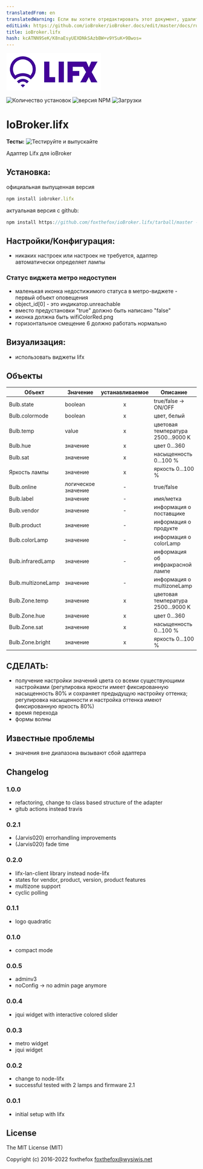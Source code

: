 ```yaml
---
translatedFrom: en
translatedWarning: Если вы хотите отредактировать этот документ, удалите поле «translationFrom», в противном случае этот документ будет снова автоматически переведен
editLink: https://github.com/ioBroker/ioBroker.docs/edit/master/docs/ru/adapterref/iobroker.lifx/README.md
title: ioBroker.lifx
hash: kcATNN9SeK/K8naEsyUEXDNkSAzbBW+v9YSuK+9Bwos=
---
```

![Логотип](../../../en/adapterref/iobroker.lifx/admin/lifx_logo.png)

![Количество установок](http://iobroker.live/badges/lifx-stable.svg)
![версия NPM](http://img.shields.io/npm/v/iobroker.lifx.svg)
![Загрузки](https://img.shields.io/npm/dm/iobroker.lifx.svg)

# IoBroker.lifx
**Тесты:** ![Тестируйте и выпускайте](https://github.com/foxthefox/ioBroker.lifx/workflows/Test%20and%20Release/badge.svg)

Адаптер Lifx для ioBroker

## Установка:
официальная выпущенная версия

```javascript
npm install iobroker.lifx
```

актуальная версия с github:

```javascript
npm install https://github.com/foxthefox/ioBroker.lifx/tarball/master --production
```

## Настройки/Конфигурация:
- никаких настроек или настроек не требуется, адаптер автоматически определяет лампы

### Статус виджета метро недоступен
- маленькая иконка недостижимого статуса в метро-виджете - первый объект оповещения
- object_id[0] - это индикатор.unreachable
- вместо предустановки "true" должно быть написано "false"
- иконка должна быть wifiColorRed.png
- горизонтальное смещение 6 должно работать нормально

## Визуализация:
- использовать виджеты lifx

## Объекты
|Объект|Значение|устанавливаемое|Описание|
|--------|-------|:-:|--------|
|Bulb.state|boolean|x|true/false -> ON/OFF|
|Bulb.colormode|boolean|x|цвет, белый|
|Bulb.temp|value|x|цветовая температура 2500...9000 K|
|Bulb.hue|значение|x|цвет 0...360|
|Bulb.sat|значение|x|насыщенность 0...100 %|
|Яркость лампы|значение|x|яркость 0...100 %|
|Bulb.online|логическое значение|-|true/false|
|Bulb.label|значение|-|имя/метка|
|Bulb.vendor|значение|-|информация о поставщике|
|Bulb.product|значение|-|информация о продукте|
|Bulb.colorLamp|значение|-|информация о colorLamp|
|Bulb.infraredLamp|значение|-|информация об инфракрасной лампе|
|Bulb.multizoneLamp|значение|-|информация о multizoneLamp|
|Bulb.Zone.temp|значение|x|цветовая температура 2500...9000 K|
|Bulb.Zone.hue|значение|x|цвет 0...360|
|Bulb.Zone.sat|значение|x|насыщенность 0...100 %|
|Bulb.Zone.bright|значение|x|яркость 0...100 %|

## СДЕЛАТЬ:
- получение настройки значений цвета со всеми существующими настройками (регулировка яркости имеет фиксированную насыщенность 80% и сохраняет предыдущую настройку оттенка; регулировка насыщенности и настройка оттенка имеют фиксированную яркость 80%)
- время перехода
- формы волны

## Известные проблемы
- значения вне диапазона вызывают сбой адаптера

## Changelog
### 1.0.0
* refactoring, change to class based structure of the adapter
* gitub actions instead travis

### 0.2.1
- (Jarvis020) errorhandling improvements
- (Jarvis020) fade time

### 0.2.0
- lifx-lan-client library instead node-lifx
- states for vendor, product, version, product features
- multizone support
- cyclic polling

### 0.1.1
- logo quadratic

### 0.1.0
- compact mode

### 0.0.5
- adminv3
- noConfig -> no admin page anymore

### 0.0.4
- jqui widget with interactive colored slider

### 0.0.3
- metro widget
- jqui widget

### 0.0.2 
- change to node-lifx
- successful tested with 2 lamps and firmware 2.1

### 0.0.1 
- initial setup with lifx

## License

The MIT License (MIT)

Copyright (c) 2016-2022 foxthefox <foxthefox@wysiwis.net>